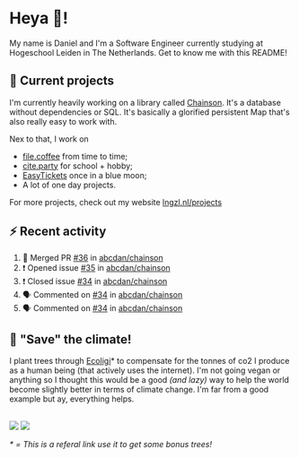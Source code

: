 # Heya 👋!

My name is Daniel and I'm a Software Engineer currently studying at Hogeschool Leiden in The Netherlands. Get to know me with this README!

## 💪 Current projects
I'm currently heavily working on a library called [Chainson](https://github.com/abcdan/chainson). It's a database without dependencies or SQL. It's basically a glorified persistent Map that's also really easy to work with.

Nex to that, I work on
- [file.coffee](https://file.coffee) from time to time;
- [cite.party](https://cite.party) for school + hobby;
- [EasyTickets](https://easytickets.xyz) once in a blue moon;
- A lot of one day projects.

For more projects, check out my website [lngzl.nl/projects](https://lngzl.nl/projects)

## ⚡ Recent activity
<!--START_SECTION:activity-->
1. 🎉 Merged PR [#36](https://github.com/abcdan/chainson/pull/36) in [abcdan/chainson](https://github.com/abcdan/chainson)
2. ❗️ Opened issue [#35](https://github.com/abcdan/chainson/issues/35) in [abcdan/chainson](https://github.com/abcdan/chainson)
3. ❗️ Closed issue [#34](https://github.com/abcdan/chainson/issues/34) in [abcdan/chainson](https://github.com/abcdan/chainson)
4. 🗣 Commented on [#34](https://github.com/abcdan/chainson/issues/34) in [abcdan/chainson](https://github.com/abcdan/chainson)
5. 🗣 Commented on [#34](https://github.com/abcdan/chainson/issues/34) in [abcdan/chainson](https://github.com/abcdan/chainson)
<!--END_SECTION:activity-->

## 🌳 "Save" the climate!
I plant trees through <a href="https://ecologi.com/lngzl?r=6005cc57f70194001deaedfa">Ecoligi</a>* to compensate for the tonnes of co2 I produce as a human being (that actively uses the internet). I'm not going vegan or anything so I thought this would be a good _(and lazy)_ way to help the world become slightly better in terms of climate change. I'm far from a good example but ay, everything helps.

<br><a href="https://ecologi.com/lngzl?r=6005cc57f70194001deaedfa"><img src="https://img.shields.io/ecologi/trees/lngzl"></a> <a href="https://ecologi.com/lngzl?r=6005cc57f70194001deaedfa"><img src="https://img.shields.io/ecologi/carbon/lngzl"></a>



_\* = This is a referal link use it to get some bonus trees!_
